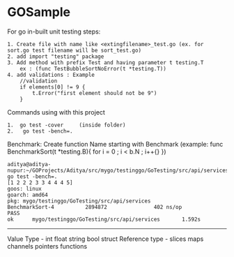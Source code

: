 # GOSample

For go in-built unit testing steps:

    1. Create file with name like <extingfilename>_test.go (ex. for sort.go test filename will be sort_test.go)
    2. add import "testing" package
    3. Add method with prefix Test and having parameter t testing.T 
        ex : (func TestBubbleSortNoError(t *testing.T))
    4. add validations : Example
        //validation
        if elements[0] != 9 {
            t.Error("first element should not be 9")
        }

Commands using with this project

    1.  go test -cover     (inside folder)
    2.   go test -bench=.

Benchmark:
    Create function Name starting with Benchmark (example:
    func BenchmarkSort(t *testing.B){  for i = 0 ; i < b.N ; i++{} })

    aditya@aditya-nupur:~/GOProjects/Aditya/src/mygo/testinggo/GoTesting/src/api/services$ go test -bench=.
    [1 2 2 2 3 3 4 4 4 5]
    goos: linux
    goarch: amd64
    pkg: mygo/testinggo/GoTesting/src/api/services
    BenchmarkSort-4          2894872               402 ns/op
    PASS
    ok      mygo/testinggo/GoTesting/src/api/services       1.592s
            

----------------------------------------

Value Type - int float string bool struct 
Reference type -  slices maps channels pointers functions 
